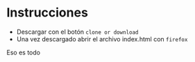 # Instrucciones

- Descargar con el botón `clone or download`
- Una vez descargado abrir el archivo index.html con `firefox`

Eso es todo
